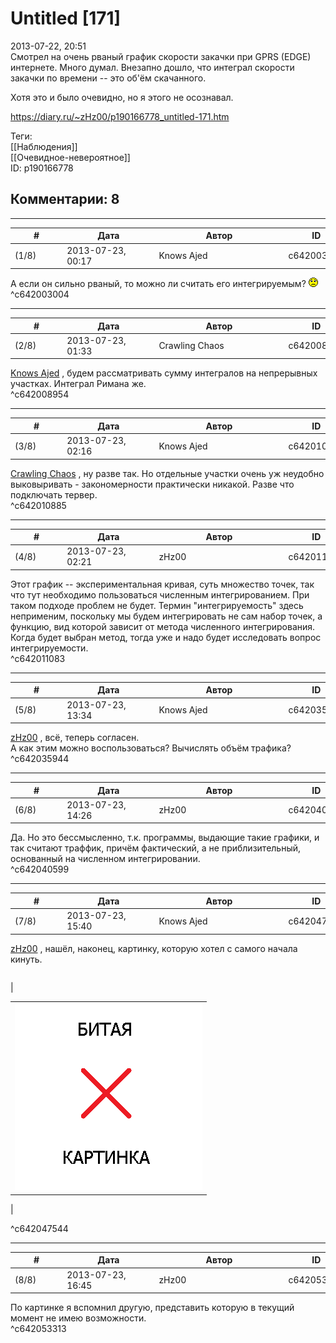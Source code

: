 Untitled [171]
==============

  
2013-07-22, 20:51  
 Смотрел на очень рваный график скорости закачки при GPRS (EDGE) интернете. Много думал. Внезапно дошло, что интеграл скорости закачки по времени -- это об'ём скачанного.   
   
 Хотя это и было очевидно, но я этого не осознавал.   
  
<https://diary.ru/~zHz00/p190166778_untitled-171.htm>  
  
Теги:  
[[Наблюдения]]  
[[Очевидное-невероятное]]  
ID: p190166778  


Комментарии: 8
--------------

  


---



|         #         |              Дата              |                     Автор                     |           ID           |
| --- | --- | --- | --- |
| (1/8) | 2013-07-23, 00:17 | Knows Ajed | c642003004 |

  
 А если он сильно рваный, то можно ли считать его интегрируемым? ![:(](pics/1146.gif)   
 ^c642003004

---



|         #         |              Дата              |                     Автор                     |           ID           |
| --- | --- | --- | --- |
| (2/8) | 2013-07-23, 01:33 | Crawling Chaos | c642008954 |

  
  [Knows Ajed](http://Who-Knows-Ajed.diary.ru "Who Knows Ajed?")  , будем рассматривать сумму интегралов на непрерывных участках. Интеграл Римана же.   
 ^c642008954

---



|         #         |              Дата              |                     Автор                     |           ID           |
| --- | --- | --- | --- |
| (3/8) | 2013-07-23, 02:16 | Knows Ajed | c642010885 |

  
  [Crawling Chaos](http://degozaru.diary.ru "de gozaru")  , ну разве так. Но отдельные участки очень уж неудобно выковыривать - закономерности практически никакой. Разве что подключать тервер.   
 ^c642010885

---



|         #         |              Дата              |                     Автор                     |           ID           |
| --- | --- | --- | --- |
| (4/8) | 2013-07-23, 02:21 | zHz00 | c642011083 |

  
 Этот график -- экспериментальная кривая, суть множество точек, так что тут необходимо пользоваться численным интегрированием. При таком подходе проблем не будет. Термин "интегрируемость" здесь неприменим, поскольку мы будем интегрировать не сам набор точек, а функцию, вид которой зависит от метода численного интегрирования. Когда будет выбран метод, тогда уже и надо будет исследовать вопрос интегрируемости.   
 ^c642011083

---



|         #         |              Дата              |                     Автор                     |           ID           |
| --- | --- | --- | --- |
| (5/8) | 2013-07-23, 13:34 | Knows Ajed | c642035944 |

  
  [zHz00](https://zHz00.diary.ru "Untitled")  , всё, теперь согласен.   
 А как этим можно воспользоваться? Вычислять объём трафика?   
 ^c642035944

---



|         #         |              Дата              |                     Автор                     |           ID           |
| --- | --- | --- | --- |
| (6/8) | 2013-07-23, 14:26 | zHz00 | c642040599 |

  
 Да. Но это бессмысленно, т.к. программы, выдающие такие графики, и так считают траффик, причём фактический, а не приблизительный, основанный на численном интегрировании.   
 ^c642040599

---



|         #         |              Дата              |                     Автор                     |           ID           |
| --- | --- | --- | --- |
| (7/8) | 2013-07-23, 15:40 | Knows Ajed | c642047544 |

  
  [zHz00](https://zHz00.diary.ru "Untitled")  , нашёл, наконец, картинку, которую хотел с самого начала кинуть.   
   
 

|  |  |
| --- | --- |
| 

|  |
| --- |
| ![](pics/d0e7323f980a.jpg) |

 |

   
 ^c642047544

---



|         #         |              Дата              |                     Автор                     |           ID           |
| --- | --- | --- | --- |
| (8/8) | 2013-07-23, 16:45 | zHz00 | c642053313 |

  
 По картинке я вспомнил другую, представить которую в текущий момент не имею возможности.   
 ^c642053313